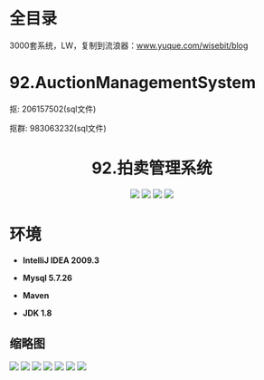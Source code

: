 # 全目录

3000套系统，LW，复制到流浪器：www.yuque.com/wisebit/blog
# 92.AuctionManagementSystem

<p>抠: 206157502(sql文件)</p>
<p>抠群: 983063232(sql文件)</p>

<p><h1 align="center">92.拍卖管理系统</h1></p>

<p align="center">
	<img src="https://img.shields.io/badge/jdk-1.8-orange.svg"/>
    <img src="https://img.shields.io/badge/spring-5.x-lightgrey.svg"/>
    <img src="https://img.shields.io/badge/springmvc-3.x-blue.svg"/>
    <img src="https://img.shields.io/badge/mybatis-3.x-blue.svg"/>
</p>


# 环境

- <b>IntelliJ IDEA 2009.3</b>

- <b>Mysql 5.7.26</b>

- <b>Maven</b>

- <b>JDK 1.8</b>



## 缩略图

![](https://bitwise.oss-cn-heyuan.aliyuncs.com/2024/9/10/4fbfa217-d908-4b2d-b6c2-3a2445855c0f.png)
![](https://bitwise.oss-cn-heyuan.aliyuncs.com/2024/9/10/280160d6-c2f1-4d20-9713-3ea65860c6da.png)
![](https://bitwise.oss-cn-heyuan.aliyuncs.com/2024/9/10/3e86a6bd-1fa1-4c44-b6ee-5ced8b4c9e12.png)
![](https://bitwise.oss-cn-heyuan.aliyuncs.com/2024/9/10/4a6000f9-4f7c-474b-9ed1-e06801fcabd0.png)
![](https://bitwise.oss-cn-heyuan.aliyuncs.com/2024/9/10/db603ec6-819d-410d-a0ab-17c9063b081c.png)
![](https://bitwise.oss-cn-heyuan.aliyuncs.com/2024/9/10/d97a4b62-1b14-4286-a6e8-b0ce685a0ba3.png)
![](https://bitwise.oss-cn-heyuan.aliyuncs.com/2024/9/10/9241fc62-be93-4a67-b9f9-c001b38c8282.png)



